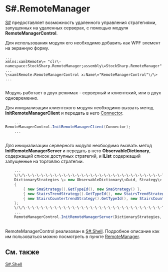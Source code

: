 # S\#.RemoteManager

[S\#](StockSharpAbout.md) предоставляет возможность удаленного управления стратегиями, запущенных на удаленных серверах, с помощью модуля **RemoteManagerControl**.

Для использования модуля его необходимо добавить как WPF элемент на экранную форму.

```none
...
xmlns:xamlRemote\= "clr\-namespace:StockSharp.RemoteManager;assembly\=StockSharp.RemoteManager"	  				
...
\<xamlRemote:RemoteManagerControl x:Name\="RemoteManagerControl"\/\>
...
	  				
```

Модуль работает в двух режимах \- серверный и клиентский, или в двух одновременно.

Для инициализации клиентского модуля необходимо вызвать метод **InitRemoteManagerClient** и передать в него [Connector](../api/StockSharp.Algo.Connector.html).

```cs
	...
RemoteManagerControl.InitRemoteManagerClient(Connector);
	...	
		
```

Для инициализации серверного модуля необходимо вызвать метод **InitRemoteManagerServer** и передать в него **ObservableDictionary**, содержащий список доступных стратегий, и **IList** содержащий запущенные на торговлю стратегии.

```cs
	...
	\/\/\-\-\-\-\-\-\-\-\-\-\-\-\-\-\-\-\-\-\-\-\-\-\-\-\-\-\-\-\-\-\-\-\-\-\-\-\-\-\-\-\-\-\-\-\-\-\-\-\-\-\-\-\-\-\-\-\-\-\-\-\-\-\-\-\-\-\-\-\-
	DictionaryStrategies \= new ObservableDictionary\<Guid, Strategy\>
	{
		{ new SmaStrategy().GetTypeId(), new SmaStrategy() },
		{ new StairsTrendStrategy().GetTypeId(), new StairsTrendStrategy() },
		{ new StairsCountertrendStrategy().GetTypeId(), new StairsCountertrendStrategy() }
	};
	\/\/\-\-\-\-\-\-\-\-\-\-\-\-\-\-\-\-\-\-\-\-\-\-\-\-\-\-\-\-\-\-\-\-\-\-\-\-\-\-\-\-\-\-\-\-\-\-\-\-\-\-\-\-\-\-\-\-\-\-\-\-\-\-\-\-\-\-\-\-\-
	...	
	RemoteManagerControl.InitRemoteManagerServer(DictionaryStrategies, RealtimeLayoutGroup.Strategies, LogManager);
		
```

RemoteManagerControl реализован в [S\#.Shell](Shell.md). Подробное описание как им пользоваться можно посмотреть в пункте [RemoteManager](Shell_RemoteManager.md).

## См. также

[S\#.Shell](Shell.md)
